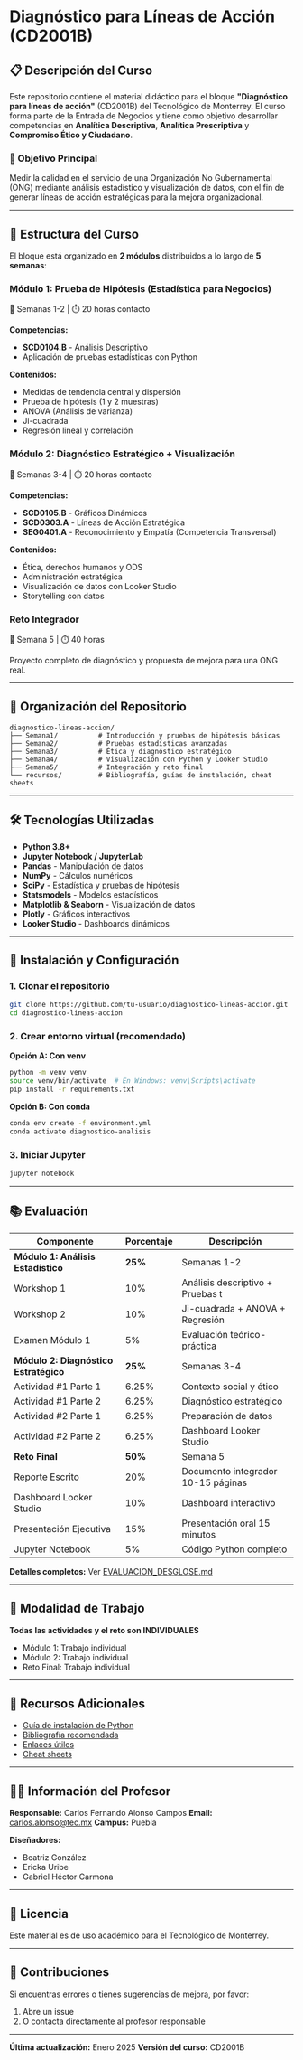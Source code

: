 # Diagnóstico para Líneas de Acción (CD2001B)

## 📋 Descripción del Curso

Este repositorio contiene el material didáctico para el bloque **"Diagnóstico para líneas de acción"** (CD2001B) del Tecnológico de Monterrey. El curso forma parte de la Entrada de Negocios y tiene como objetivo desarrollar competencias en **Analítica Descriptiva**, **Analítica Prescriptiva** y **Compromiso Ético y Ciudadano**.

### 🎯 Objetivo Principal

Medir la calidad en el servicio de una Organización No Gubernamental (ONG) mediante análisis estadístico y visualización de datos, con el fin de generar líneas de acción estratégicas para la mejora organizacional.

---

## 🧩 Estructura del Curso

El bloque está organizado en **2 módulos** distribuidos a lo largo de **5 semanas**:

### **Módulo 1: Prueba de Hipótesis (Estadística para Negocios)**
📅 Semanas 1-2 | ⏱️ 20 horas contacto

**Competencias:**
- **SCD0104.B** - Análisis Descriptivo
- Aplicación de pruebas estadísticas con Python

**Contenidos:**
- Medidas de tendencia central y dispersión
- Prueba de hipótesis (1 y 2 muestras)
- ANOVA (Análisis de varianza)
- Ji-cuadrada
- Regresión lineal y correlación

### **Módulo 2: Diagnóstico Estratégico + Visualización**
📅 Semanas 3-4 | ⏱️ 20 horas contacto

**Competencias:**
- **SCD0105.B** - Gráficos Dinámicos
- **SCD0303.A** - Líneas de Acción Estratégica
- **SEG0401.A** - Reconocimiento y Empatía (Competencia Transversal)

**Contenidos:**
- Ética, derechos humanos y ODS
- Administración estratégica
- Visualización de datos con Looker Studio
- Storytelling con datos

### **Reto Integrador**
📅 Semana 5 | ⏱️ 40 horas

Proyecto completo de diagnóstico y propuesta de mejora para una ONG real.

---

## 📁 Organización del Repositorio

```
diagnostico-lineas-accion/
├── Semana1/          # Introducción y pruebas de hipótesis básicas
├── Semana2/          # Pruebas estadísticas avanzadas
├── Semana3/          # Ética y diagnóstico estratégico
├── Semana4/          # Visualización con Python y Looker Studio
├── Semana5/          # Integración y reto final
└── recursos/         # Bibliografía, guías de instalación, cheat sheets
```

---

## 🛠️ Tecnologías Utilizadas

- **Python 3.8+**
- **Jupyter Notebook / JupyterLab**
- **Pandas** - Manipulación de datos
- **NumPy** - Cálculos numéricos
- **SciPy** - Estadística y pruebas de hipótesis
- **Statsmodels** - Modelos estadísticos
- **Matplotlib & Seaborn** - Visualización de datos
- **Plotly** - Gráficos interactivos
- **Looker Studio** - Dashboards dinámicos

---

## 🚀 Instalación y Configuración

### 1. Clonar el repositorio

```bash
git clone https://github.com/tu-usuario/diagnostico-lineas-accion.git
cd diagnostico-lineas-accion
```

### 2. Crear entorno virtual (recomendado)

**Opción A: Con venv**
```bash
python -m venv venv
source venv/bin/activate  # En Windows: venv\Scripts\activate
pip install -r requirements.txt
```

**Opción B: Con conda**
```bash
conda env create -f environment.yml
conda activate diagnostico-analisis
```

### 3. Iniciar Jupyter

```bash
jupyter notebook
```

---

## 📚 Evaluación

| Componente | Porcentaje | Descripción |
|-----------|-----------|-------------|
| **Módulo 1: Análisis Estadístico** | **25%** | Semanas 1-2 |
| Workshop 1 | 10% | Análisis descriptivo + Pruebas t |
| Workshop 2 | 10% | Ji-cuadrada + ANOVA + Regresión |
| Examen Módulo 1 | 5% | Evaluación teórico-práctica |
| **Módulo 2: Diagnóstico Estratégico** | **25%** | Semanas 3-4 |
| Actividad #1 Parte 1 | 6.25% | Contexto social y ético |
| Actividad #1 Parte 2 | 6.25% | Diagnóstico estratégico |
| Actividad #2 Parte 1 | 6.25% | Preparación de datos |
| Actividad #2 Parte 2 | 6.25% | Dashboard Looker Studio |
| **Reto Final** | **50%** | Semana 5 |
| Reporte Escrito | 20% | Documento integrador 10-15 páginas |
| Dashboard Looker Studio | 10% | Dashboard interactivo |
| Presentación Ejecutiva | 15% | Presentación oral 15 minutos |
| Jupyter Notebook | 5% | Código Python completo |

**Detalles completos:** Ver [EVALUACION_DESGLOSE.md](EVALUACION_DESGLOSE.md)

---

## 👤 Modalidad de Trabajo

**Todas las actividades y el reto son INDIVIDUALES**

- Módulo 1: Trabajo individual
- Módulo 2: Trabajo individual
- Reto Final: Trabajo individual

---

## 📖 Recursos Adicionales

- [Guía de instalación de Python](recursos/instalacion_python_jupyter.md)
- [Bibliografía recomendada](recursos/bibliografia.md)
- [Enlaces útiles](recursos/enlaces_utiles.md)
- [Cheat sheets](recursos/)

---

## 👨‍🏫 Información del Profesor

**Responsable:** Carlos Fernando Alonso Campos
**Email:** carlos.alonso@tec.mx
**Campus:** Puebla

**Diseñadores:**
- Beatriz González
- Ericka Uribe
- Gabriel Héctor Carmona

---

## 📝 Licencia

Este material es de uso académico para el Tecnológico de Monterrey.

---

## 🤝 Contribuciones

Si encuentras errores o tienes sugerencias de mejora, por favor:
1. Abre un issue
2. O contacta directamente al profesor responsable

---

**Última actualización:** Enero 2025
**Versión del curso:** CD2001B
